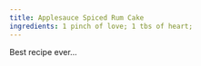 ```yaml
---
title: Applesauce Spiced Rum Cake
ingredients: 1 pinch of love; 1 tbs of heart;
---
```


Best recipe ever...


